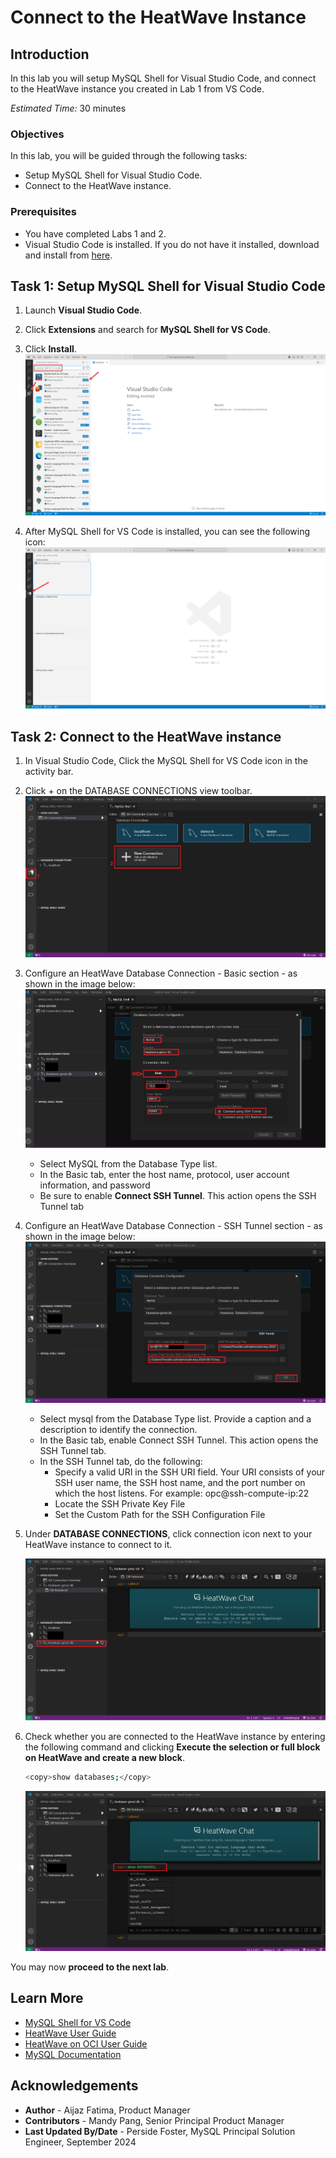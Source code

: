# Connect to the HeatWave Instance

## Introduction

In this lab you will setup MySQL Shell for Visual Studio Code, and connect to the HeatWave instance you created in Lab 1 from VS Code.

_Estimated Time:_ 30 minutes

### Objectives

In this lab, you will be guided through the following tasks:

- Setup MySQL Shell for Visual Studio Code.
- Connect to the HeatWave instance.

### Prerequisites

- You have completed Labs 1 and 2.
- Visual Studio Code is installed. If you do not have it installed, download and install from [here](https://code.visualstudio.com/download).

## Task 1: Setup MySQL Shell for Visual Studio Code

1. Launch **Visual Studio Code**.

2. Click **Extensions** and search for **MySQL Shell for VS Code**.

3. Click **Install**.
    ![Installing MySQL Shell for VS Code](./images/1-installing-mysql-shell-for-vscode.png "Installing MySQL Shell for VS Code")

4. After MySQL Shell for VS Code is installed, you can see the following icon:
    ![MySQL Shell installed](./images/2-installed-mysql-shell-for-vscode.png "MySQL Shell installed")

## Task 2: Connect to the HeatWave instance

1. In Visual Studio Code, Click the MySQL Shell for VS Code icon in the activity bar.
2. Click + on the DATABASE CONNECTIONS view toolbar.
![Create connection](./images/vs-mysql-connect-start.png "Create connection")

3. Configure an HeatWave Database Connection - Basic section - as shown in the image below:
![Create connection with Basic](./images/vs-mysql-connect-basic.png "Create connection with Basic")
    - Select MySQL from the Database Type list.
    - In the Basic tab, enter the host name, protocol, user account information, and password
    - Be sure to enable **Connect SSH Tunnel**. This action opens the SSH Tunnel tab

4. Configure an HeatWave Database Connection - SSH Tunnel section - as shown in the image below:
![Create connection with SSH](./images/vs-mysql-connect-ssh.png "Create connection with SSH")
    - Select mysql from the Database Type list. Provide a caption and a description to identify the connection.
    - In the Basic tab, enable Connect SSH Tunnel. This action opens the SSH Tunnel tab.
    - In the SSH Tunnel tab, do the following:
        - Specify a valid URI in the SSH URI field. Your URI consists of your SSH user name, the SSH host name, and the port number on which the host listens. For example: opc@ssh-compute-ip:22
        - Locate the SSH Private Key File
        - Set the Custom Path for the SSH Configuration File

5. Under **DATABASE CONNECTIONS**, click connection icon next to your HeatWave instance to connect to it. 

    ![Open New Database Connection](./images/vs-mysql-connect-run.png "Open New Database Connection")

6. Check whether you are connected to the HeatWave instance by entering the following command and clicking **Execute the selection or full block on HeatWave and create a new block**.

    ```bash
    <copy>show databases;</copy>
    ```

    ![Database Connection show dbs](./images/vs-mysql-connect-show.png "Database Connection show dbs")

You may now **proceed to the next lab**.

## Learn More

- [MySQL Shell for VS Code](https://dev.mysql.com/doc/mysql-shell-gui/en/)
- [HeatWave User Guide](https://dev.mysql.com/doc/heatwave/en/)
- [HeatWave on OCI User Guide](https://docs.oracle.com/en-us/iaas/mysql-database/index.html)
- [MySQL Documentation](https://dev.mysql.com/)


## Acknowledgements

- **Author** - Aijaz Fatima, Product Manager
- **Contributors** - Mandy Pang, Senior Principal Product Manager
- **Last Updated By/Date** -  Perside Foster, MySQL Principal Solution Engineer, September 2024